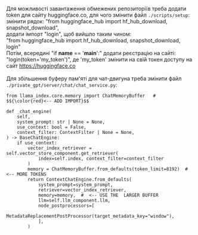 Для можливості завантаження обмежених репозиторіїв треба додати token для сайту huggingface.co, для чого змінити файл `./scripts/setup`:<br />
змінити рядок: "from huggingface_hub import hf_hub_download, snapshot_download",<br />
додати імпорт "login", щоб вийшло таким чином:<br />
"from huggingface_hub import hf_hub_download, snapshot_download, login"<br />
Потім, всередині "if __name__ == '__main__':" додати реєстрацію на сайті:<br />
"login(token='my_token')", де 'my_token' змінити на свій токен доступу на сайт https://huggingface.co<br /><br />
Для збільшення буферу пам'яті для чат-двигуна треба змінити файл `./private_gpt/server/chat/chat_service.py`:

    from llama_index.core.memory import ChatMemoryBuffer   # $${\color{red}<-- ADD IMPORT}$$

    def _chat_engine(
        self,
        system_prompt: str | None = None,
        use_context: bool = False,
        context_filter: ContextFilter | None = None,
    ) -> BaseChatEngine:
        if use_context:
            vector_index_retriever = self.vector_store_component.get_retriever(
                index=self.index, context_filter=context_filter
            )
            memory = ChatMemoryBuffer.from_defaults(token_limit=8192)  # <-- MORE TOKENS
            return ContextChatEngine.from_defaults(
                system_prompt=system_prompt,
                retriever=vector_index_retriever,
                memory=memory,  #  <-- USE THE  LARGER BUFFER
                llm=self.llm_component.llm,
                node_postprocessors=[
                    MetadataReplacementPostProcessor(target_metadata_key="window"),
                ],
            )

